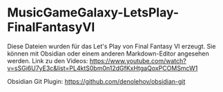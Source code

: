 # MusicGameGalaxy-LetsPlay-FinalFantasyVI

Diese Dateien wurden für das Let's Play von Final Fantasy VI erzeugt. Sie können mit Obsidian oder einem anderen Markdown-Editor angesehen werden.
Link zu den Videos: https://www.youtube.com/watch?v=sSGi6U7yE3c&list=PL4ktS0bm0n12dGfKxHtgaQoxPCOMSmcW1

Obsidian Git Plugin: https://github.com/denolehov/obsidian-git

